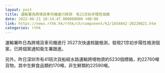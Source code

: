 ```yaml
---
layout: post
title: 運輸署為跨境貨車司機進行檢測　有21宗初步陽性個案
date: 2022-06-21 18:14:47.000000000 +08:00
link: https://news.rthk.hk/rthk/ch/component/k2/1654042-20220621.htm
categories: rthk
---
```


運輸署昨日為跨境貨車司機進行 3527次快速核酸檢測，發現21宗初步陽性檢測個案，已將個案通知衞生署跟進。

另外，昨日深圳市有41班次貨船經水路運輸跨境物資約5230個標箱，約22760噸貨物，其中生鮮食品類約170噸，非生鮮類約22590噸。
